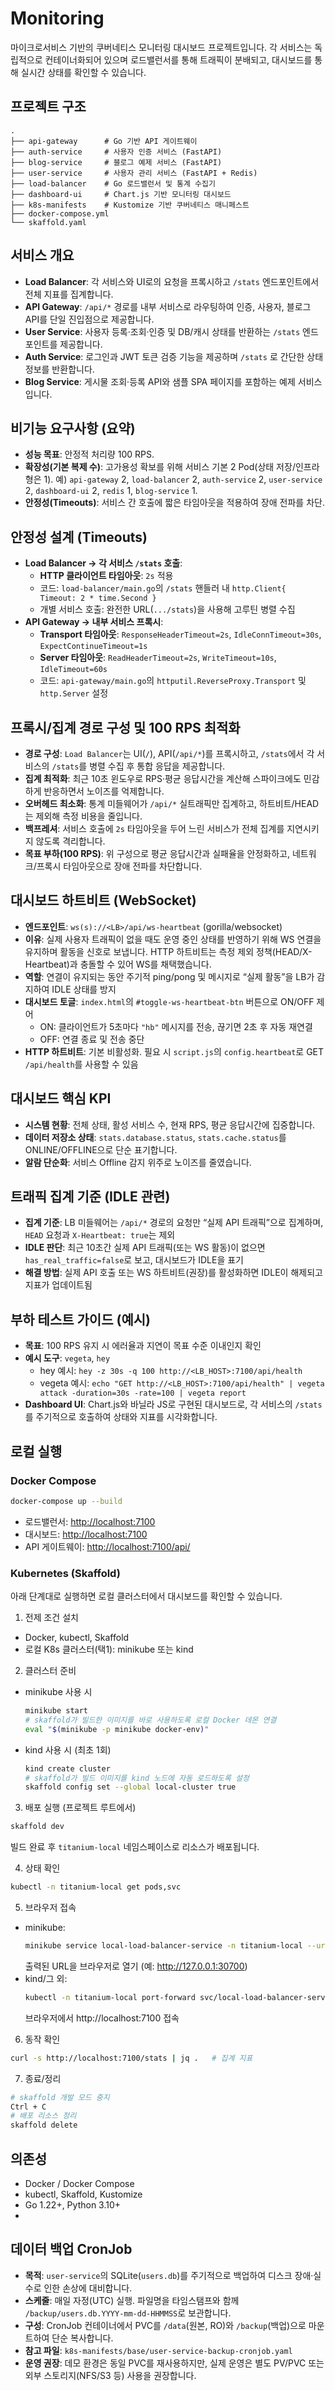 # Monitoring

마이크로서비스 기반의 쿠버네티스 모니터링 대시보드 프로젝트입니다. 각 서비스는 독립적으로 컨테이너화되어 있으며 로드밸런서를 통해 트래픽이 분배되고, 대시보드를 통해 실시간 상태를 확인할 수 있습니다.

## 프로젝트 구조

```
.
├── api-gateway      # Go 기반 API 게이트웨이
├── auth-service     # 사용자 인증 서비스 (FastAPI)
├── blog-service     # 블로그 예제 서비스 (FastAPI)
├── user-service     # 사용자 관리 서비스 (FastAPI + Redis)
├── load-balancer    # Go 로드밸런서 및 통계 수집기
├── dashboard-ui     # Chart.js 기반 모니터링 대시보드
├── k8s-manifests    # Kustomize 기반 쿠버네티스 매니페스트
├── docker-compose.yml
└── skaffold.yaml
```

## 서비스 개요

- **Load Balancer**: 각 서비스와 UI로의 요청을 프록시하고 `/stats` 엔드포인트에서 전체 지표를 집계합니다.
- **API Gateway**: `/api/*` 경로를 내부 서비스로 라우팅하여 인증, 사용자, 블로그 API를 단일 진입점으로 제공합니다.
- **User Service**: 사용자 등록·조회·인증 및 DB/캐시 상태를 반환하는 `/stats` 엔드포인트를 제공합니다.
- **Auth Service**: 로그인과 JWT 토큰 검증 기능을 제공하며 `/stats` 로 간단한 상태 정보를 반환합니다.
- **Blog Service**: 게시물 조회·등록 API와 샘플 SPA 페이지를 포함하는 예제 서비스입니다.

## 비기능 요구사항 (요약)

- **성능 목표**: 안정적 처리량 100 RPS.
- **확장성(기본 복제 수)**: 고가용성 확보를 위해 서비스 기본 2 Pod(상태 저장/인프라형은 1). 예) `api-gateway` 2, `load-balancer` 2, `auth-service` 2, `user-service` 2, `dashboard-ui` 2, `redis` 1, `blog-service` 1.
- **안정성(Timeouts)**: 서비스 간 호출에 짧은 타임아웃을 적용하여 장애 전파를 차단.

## 안정성 설계 (Timeouts)

- **Load Balancer → 각 서비스 `/stats` 호출**:
  - **HTTP 클라이언트 타임아웃**: `2s` 적용
  - 코드: `load-balancer/main.go`의 `/stats` 핸들러 내 `http.Client{ Timeout: 2 * time.Second }`
  - 개별 서비스 호출: 완전한 URL(`.../stats`)을 사용해 고루틴 병렬 수집
- **API Gateway → 내부 서비스 프록시**:
  - **Transport 타임아웃**: `ResponseHeaderTimeout=2s`, `IdleConnTimeout=30s`, `ExpectContinueTimeout=1s`
  - **Server 타임아웃**: `ReadHeaderTimeout=2s`, `WriteTimeout=10s`, `IdleTimeout=60s`
  - 코드: `api-gateway/main.go`의 `httputil.ReverseProxy.Transport` 및 `http.Server` 설정

## 프록시/집계 경로 구성 및 100 RPS 최적화

- **경로 구성**: `Load Balancer`는 UI(`/`), API(`/api/*`)를 프록시하고, `/stats`에서 각 서비스의 `/stats`를 병렬 수집 후 통합 응답을 제공합니다.
- **집계 최적화**: 최근 10초 윈도우로 RPS·평균 응답시간을 계산해 스파이크에도 민감하게 반응하면서 노이즈를 억제합니다.
- **오버헤드 최소화**: 통계 미들웨어가 `/api/*` 실트래픽만 집계하고, 하트비트/HEAD는 제외해 측정 비용을 줄입니다.
- **백프레셔**: 서비스 호출에 `2s` 타임아웃을 두어 느린 서비스가 전체 집계를 지연시키지 않도록 격리합니다.
- **목표 부하(100 RPS)**: 위 구성으로 평균 응답시간과 실패율을 안정화하고, 네트워크/프록시 타임아웃으로 장애 전파를 차단합니다.

## 대시보드 하트비트 (WebSocket)

- **엔드포인트**: `ws(s)://<LB>/api/ws-heartbeat` (gorilla/websocket)
- **이유**: 실제 사용자 트래픽이 없을 때도 운영 중인 상태를 반영하기 위해 WS 연결을 유지하며 활동을 신호로 보냅니다. HTTP 하트비트는 측정 제외 정책(HEAD/X-Heartbeat)과 충돌할 수 있어 WS를 채택했습니다.
- **역할**: 연결이 유지되는 동안 주기적 ping/pong 및 메시지로 “실제 활동”을 LB가 감지하여 IDLE 상태를 방지
- **대시보드 토글**: `index.html`의 `#toggle-ws-heartbeat-btn` 버튼으로 ON/OFF 제어
  - ON: 클라이언트가 5초마다 `"hb"` 메시지를 전송, 끊기면 2초 후 자동 재연결
  - OFF: 연결 종료 및 전송 중단
- **HTTP 하트비트**: 기본 비활성화. 필요 시 `script.js`의 `config.heartbeat`로 GET `/api/health`를 사용할 수 있음

## 대시보드 핵심 KPI

- **시스템 현황**: 전체 상태, 활성 서비스 수, 현재 RPS, 평균 응답시간에 집중합니다.
- **데이터 저장소 상태**: `stats.database.status`, `stats.cache.status`를 ONLINE/OFFLINE으로 단순 표기합니다.
- **알람 단순화**: 서비스 Offline 감지 위주로 노이즈를 줄였습니다.

## 트래픽 집계 기준 (IDLE 관련)

- **집계 기준**: LB 미들웨어는 `/api/*` 경로의 요청만 “실제 API 트래픽”으로 집계하며, `HEAD` 요청과 `X-Heartbeat: true`는 제외
- **IDLE 판단**: 최근 10초간 실제 API 트래픽(또는 WS 활동)이 없으면 `has_real_traffic=false`로 보고, 대시보드가 IDLE을 표기
- **해결 방법**: 실제 API 호출 또는 WS 하트비트(권장)를 활성화하면 IDLE이 해제되고 지표가 업데이트됨

## 부하 테스트 가이드 (예시)

- **목표**: 100 RPS 유지 시 에러율과 지연이 목표 수준 이내인지 확인
- **예시 도구**: `vegeta`, `hey`
  - hey 예시: `hey -z 30s -q 100 http://<LB_HOST>:7100/api/health`
  - vegeta 예시: `echo "GET http://<LB_HOST>:7100/api/health" | vegeta attack -duration=30s -rate=100 | vegeta report`
- **Dashboard UI**: Chart.js와 바닐라 JS로 구현된 대시보드로, 각 서비스의 `/stats` 를 주기적으로 호출하여 상태와 지표를 시각화합니다.

## 로컬 실행

### Docker Compose

```bash
docker-compose up --build
```

- 로드밸런서: <http://localhost:7100>
- 대시보드: <http://localhost:7100>
- API 게이트웨이: <http://localhost:7100/api/>

### Kubernetes (Skaffold)

아래 단계대로 실행하면 로컬 클러스터에서 대시보드를 확인할 수 있습니다.

1) 전제 조건 설치
- Docker, kubectl, Skaffold
- 로컬 K8s 클러스터(택1): minikube 또는 kind

2) 클러스터 준비
- minikube 사용 시
  ```bash
  minikube start
  # skaffold가 빌드한 이미지를 바로 사용하도록 로컬 Docker 데몬 연결
  eval "$(minikube -p minikube docker-env)"
  ```
- kind 사용 시 (최초 1회)
  ```bash
  kind create cluster
  # skaffold가 빌드 이미지를 kind 노드에 자동 로드하도록 설정
  skaffold config set --global local-cluster true
  ```

3) 배포 실행 (프로젝트 루트에서)
```bash
skaffold dev
```
빌드 완료 후 `titanium-local` 네임스페이스로 리소스가 배포됩니다.

4) 상태 확인
```bash
kubectl -n titanium-local get pods,svc
```

5) 브라우저 접속
- minikube:
  ```bash
  minikube service local-load-balancer-service -n titanium-local --url
  ```
  출력된 URL을 브라우저로 열기 (예: http://127.0.0.1:30700)
- kind/그 외:
  ```bash
  kubectl -n titanium-local port-forward svc/local-load-balancer-service 7100:7100
  ```
  브라우저에서 http://localhost:7100 접속

6) 동작 확인
```bash
curl -s http://localhost:7100/stats | jq .   # 집계 지표
```

7) 종료/정리
```bash
# skaffold 개발 모드 중지
Ctrl + C
# 배포 리소스 정리
skaffold delete
```

## 의존성

- Docker / Docker Compose
- kubectl, Skaffold, Kustomize
- Go 1.22+, Python 3.10+
-
## 데이터 백업 CronJob

- **목적**: `user-service`의 SQLite(`users.db`)를 주기적으로 백업하여 디스크 장애·실수로 인한 손상에 대비합니다.
- **스케줄**: 매일 자정(UTC) 실행. 파일명을 타임스탬프와 함께 `/backup/users.db.YYYY-mm-dd-HHMMSS`로 보관합니다.
- **구성**: CronJob 컨테이너에서 PVC를 `/data`(원본, RO)와 `/backup`(백업)으로 마운트하여 단순 복사합니다.
- **참고 파일**: `k8s-manifests/base/user-service-backup-cronjob.yaml`
- **운영 권장**: 데모 환경은 동일 PVC를 재사용하지만, 실제 운영은 별도 PV/PVC 또는 외부 스토리지(NFS/S3 등) 사용을 권장합니다.
